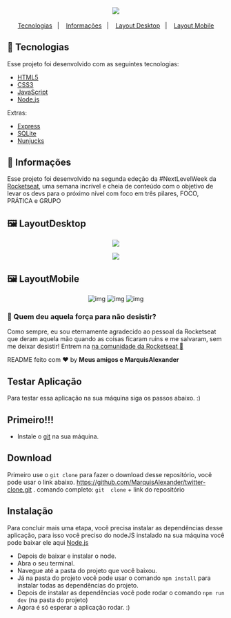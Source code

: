 <h2 align="center">
  <img src="https://user-images.githubusercontent.com/51330232/89795411-be735800-dafe-11ea-983d-76b92ce6b174.png">
</h2>

<p align="center">
  <a href="#rocket-tecnologias">Tecnologias</a>&nbsp;&nbsp;&nbsp;|&nbsp;&nbsp;&nbsp;
  <a href="#-informações">Informações</a>&nbsp;&nbsp;&nbsp;|&nbsp;&nbsp;&nbsp;
  <a href="#-layoutdesktop">Layout Desktop</a>&nbsp;&nbsp;&nbsp;|&nbsp;&nbsp;&nbsp;
  <a href="#-layoutmobile">Layout Mobile</a>
</p>

## :rocket: Tecnologias

Esse projeto foi desenvolvido com as seguintes tecnologias:

- [HTML5](https://developer.mozilla.org/pt-BR/docs/Web/HTML/HTML5)
- [CSS3](https://developer.mozilla.org/pt-BR/docs/Archive/CSS3)
- [JavaScript](https://developer.mozilla.org/pt-BR/docs/Aprender/JavaScript)
- [Node.js](https://nodejs.org/en/)

Extras:
- [Express](https://expressjs.com/pt-br/)
- [SQLite](https://www.sqlite.org/index.html)
- [Nunjucks](https://mozilla.github.io/nunjucks/)

## 🤔 Informações

Esse projeto foi desenvolvido na segunda edeção da #NextLevelWeek da <a href="">Rocketseat</a>, uma semana incrível e cheia de conteúdo com o objetivo de levar os devs
para o próximo nível com foco em três pilares, FOCO, PRÁTICA e GRUPO

## 🖼 LayoutDesktop
<p align="center">
<img src="https://user-images.githubusercontent.com/51330232/89794709-cf6f9980-dafd-11ea-8022-4c7b1376e517.png">
</p>
<p align="center">
<img src="https://user-images.githubusercontent.com/51330232/89795072-5290ef80-dafe-11ea-8200-fd2140d1da07.png">
</p>

## 🖼 LayoutMobile
<p align="center">
<img src="https://user-images.githubusercontent.com/51330232/89796557-2d04e580-db00-11ea-9390-17b6c00880f8.png" alt="img">
<img src="https://user-images.githubusercontent.com/51330232/89796561-2d9d7c00-db00-11ea-824a-6606ad6d078f.png" alt="img">
<img src="https://user-images.githubusercontent.com/51330232/89796564-2e361280-db00-11ea-8c49-21e2cf4af0a8.png" alt="img">
</p>

### :muscle: Quem deu aquela força para não desistir?

Como sempre, eu sou eternamente agradecido ao pessoal da Rocketseat que deram aquela mão quando as coisas ficaram ruins e me salvaram, sem me deixar desistir!
Entrem na [na comunidade da Rocketseat :rocket:](https://discordapp.com/invite/gCRAFhc)

README feito com ❤️ by **Meus amigos e MarquisAlexander**


## Testar Aplicação

Para testar essa aplicação na sua máquina siga os passos abaixo. :)

## Primeiro!!!
- Instale o <a href="https://git-scm.com/">git</a> na sua máquina.

## Download
Primeiro use o `git clone` para fazer o download desse repositório, você pode usar o link abaixo.
https://github.com/MarquisAlexander/twitter-clone.git .
comando completo: `git  clone` + link do repositório

## Instalação
Para concluir mais uma etapa, você precisa instalar as dependências desse aplicação, para isso você preciso do nodeJS instalado na sua máquina você pode baixar ele aqui [Node.js](https://nodejs.org/en/)
- Depois de baixar e instalar o node.
- Abra o seu terminal.
- Navegue até a pasta do projeto que você baixou.
- Já na pasta do projeto você pode usar o comando `npm install` para instalar todas as dependências do projeto.
- Depois de instalar as dependências você pode rodar o comando `npm run dev` (na pasta do projeto)
- Agora é só esperar a aplicação rodar. :)
